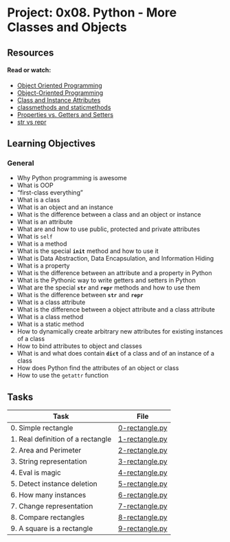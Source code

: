# Project: 0x08. Python - More Classes and Objects

## Resources

#### Read or watch:

* [Object Oriented Programming](https://intranet.alxswe.com/rltoken/M-MFweENpRdEfRto_Gzlvg)
* [Object-Oriented Programming](https://intranet.alxswe.com/rltoken/_Awd8Gn4SBdq2FRd_bY8KA)
* [Class and Instance Attributes](https://intranet.alxswe.com/rltoken/SGQIevRxW6lTgr4jGDzXbw)
* [classmethods and staticmethods](https://intranet.alxswe.com/rltoken/Ij1EnTg02gtIknOkNv4xGA)
* [Properties vs. Getters and Setters](https://intranet.alxswe.com/rltoken/xjpk-jUNe0uGEzcNXbwIHQ)
* [str vs repr](https://intranet.alxswe.com/rltoken/iu1ILT-t6FMuZvk7vRvfuQ)
## Learning Objectives

### General

* Why Python programming is awesome 
* What is OOP
* “first-class everything”
* What is a class
* What is an object and an instance
* What is the difference between a class and an object or instance
* What is an attribute
* What are and how to use public, protected and private attributes
* What is <code>self</code>
* What is a method
* What is the special <code>__init__</code> method and how to use it
* What is Data Abstraction, Data Encapsulation, and Information Hiding
* What is a property
* What is the difference between an attribute and a property in Python
* What is the Pythonic way to write getters and setters in Python
* What are the special <code>__str__</code> and <code>__repr__</code> methods and how to use them
* What is the difference between <code>__str__</code> and <code>__repr__</code>
* What is a class attribute
* What is the difference between a object attribute and a class attribute
* What is a class method
* What is a static method
* How to dynamically create arbitrary new attributes for existing instances of a class
* How to bind attributes to object and classes
* What is and what does contain <code>__dict__</code> of a class and of an instance of a class
* How does Python find the attributes of an object or class
* How to use the <code>getattr</code> function
## Tasks

| Task | File |
| ---- | ---- |
| 0. Simple rectangle | [0-rectangle.py](./0-rectangle.py) |
| 1. Real definition of a rectangle | [1-rectangle.py](./1-rectangle.py) |
| 2. Area and Perimeter | [2-rectangle.py](./2-rectangle.py) |
| 3. String representation | [3-rectangle.py](./3-rectangle.py) |
| 4. Eval is magic | [4-rectangle.py](./4-rectangle.py) |
| 5. Detect instance deletion | [5-rectangle.py](./5-rectangle.py) |
| 6. How many instances | [6-rectangle.py](./6-rectangle.py) |
| 7. Change representation | [7-rectangle.py](./7-rectangle.py) |
| 8. Compare rectangles | [8-rectangle.py](./8-rectangle.py) |
| 9. A square is a rectangle | [9-rectangle.py](./9-rectangle.py) |
